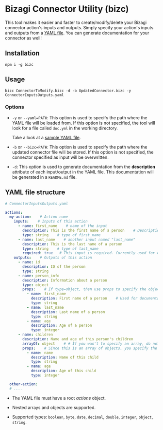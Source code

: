 # Bizagi Connector Utility (bizc)

This tool makes it easier and faster to create/modify/delete your Bizagi connector action's inputs and outputs. Simply specify your action's inputs and outputs from a [YAML file](#yaml-file-structure).
You can generate documentation for your connector as well!

## Installation

`npm i -g bizc` 

## Usage
`bizc ConnectorToModify.bizc -d -b UpdatedConnector.bizc -y ConnectorInputsOutputs.yaml`

### Options
* `-y` or `--yaml=PATH`: This option is used to specify the path where the YAML file will be loaded from. If this option is not specified, the tool will look for a file called `doc.yml` in the working directory.

    Take a look at a [sample YAML file](#yaml-file-structure).

* `-b` or `--bizc=PATH`: This option is used to specify the path where the updated connector file will be stored. If this option is not specified, the connector specified as input will be overwritten.

* `-d`: This option is used to generate documentation from the **description** attribute of each input/output in the YAML file. This documentation will be generated in a `README.md` file.


## YAML file structure

```yaml
# ConnectorInputsOutputs.yaml

actions:
  my-action:    # Action name
    inputs:    # Inputs of this action
      - name: first_name    # name of the input
        description: This is the first name of a person    # Description of the first_name input. Used for documentation purposes when the -d option is specified.
        type: string    # type of first_name
      - name: last_name    # another input named "last_name"
        description: This is the last name of a person
        type: string    # type of last_name
        required: true   # This input is required. Currently used for documentation purposes.
    outputs:    # Outputs of this action
      - name: id
        description: ID of the person
        type: string
      - name: person_info
        description: Information about a person
        type: object
        props:    # If type=object, then use props to specify the object's properties
          - name: first_name
            description: First name of a person    # Used for documentation when the -d option ins specified.
            type: string
          - name: last_name
            description: Last name of a person
            type: string
          - name: age
            description: Age of a person
            type: integer
      - name: children
        description: Name and age of this person's children
        arrayOf: object    # # If you wan't to specify an array, do not use 'type'. Instead use arrayOf. You can also specify arrays of basic types. For example, arrayOf: string.
        props:    # Since this is an array of objects, you specify the properties for each element of the array using props. Arrays of basic types (like strings, doubles, etc.) don't require the use of props.
          - name: name
            description: Name of this child
            type: string
          - name: age
            description: Age of this child
            type: integer

  other-action:
  # ....
```

* The YAML file must have a root *actions* object.
    
* Nested arrays and objects are supported.

* Supported types: `boolean`, `byte`, `date`, `decimal`, `double`, `integer`, `object`, `string`.
